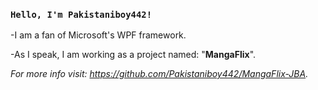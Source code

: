 ### `Hello, I'm Pakistaniboy442!`
<!--
**Pakistaniboy442/Pakistaniboy442** is a ✨ _special_ ✨ repository because its `README.md` (this file) appears on your GitHub profile.

Here are some ideas to get you started:

- 🔭 I’m currently working on ...
- 🌱 I’m currently learning ...
- 👯 I’m looking to collaborate on ...
- 🤔 I’m looking for help with ...
- 💬 Ask me about ...
- 📫 How to reach me: ...
- 😄 Pronouns: ...
- ⚡ Fun fact: ...
-->

-I am a fan of Microsoft's WPF framework. 

-As I speak, I am working as a project named: "**MangaFlix**". 

*For more info visit: https://github.com/Pakistaniboy442/MangaFlix-JBA.*
